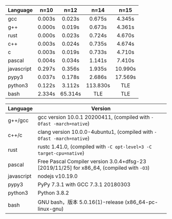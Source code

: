 | Language    |  n=10  |  n=12   |   n=14   |  n=15   |
| ----------- | :----: | :-----: | :------: | :-----: |
| gcc         | 0.003s | 0.023s  |  0.675s  | 4.345s  |
| g++         | 0.000s | 0.019s  |  0.673s  | 4.361s  |
| rust        | 0.000s | 0.023s  |  0.724s  | 4.670s  |
| c++         | 0.003s | 0.024s  |  0.735s  | 4.674s  |
| c           | 0.003s | 0.019s  |  0.733s  | 4.710s  |
| pascal      | 0.004s | 0.034s  |  1.141s  | 7.410s  |
| javascript  | 0.297s | 0.356s  |  1.935s  | 10.990s |
| pypy3       | 0.037s | 0.178s  |  2.686s  | 17.569s |
| python3     | 0.122s | 3.112s  | 113.830s |   TLE   |
| bash        | 2.334s | 65.314s |   TLE    |   TLE   |


| Language   | Version                                                      |
| ---------- | ------------------------------------------------------------ |
| g++/gcc    | gcc version 10.0.1 20200411, (compiled with `-Ofast -march=native`) |
| c++/c      | clang version 10.0.0-4ubuntu1, (compiled with `-Ofast -march=native`) |
| rust       | rustc 1.41.0, (compiled with `-C opt-level=3 -C target-cpu=native`) |
| pascal     | Free Pascal Compiler version 3.0.4+dfsg-23 [2019/11/25] for x86_64, (compiled with `-O3`) |
| javascript | nodejs v10.19.0                                              |
| pypy3      | PyPy 7.3.1 with GCC 7.3.1 20180303                           |
| python3    | Python 3.8.2                                                 |
| bash       | GNU bash，版本 5.0.16(1)-release (x86_64-pc-linux-gnu)       |
